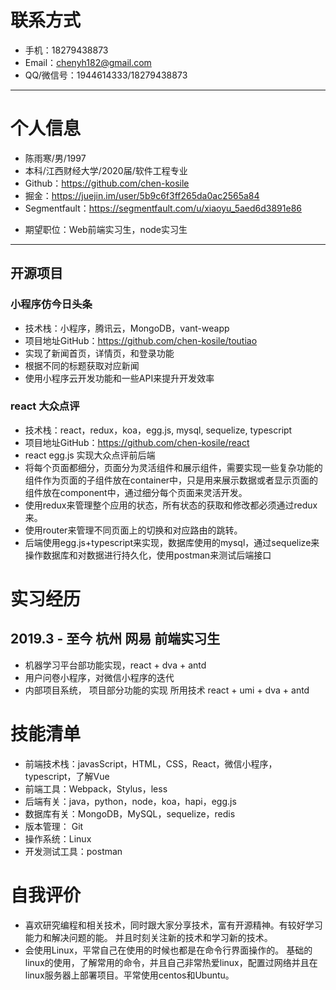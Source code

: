# 联系方式

- 手机：18279438873
- Email：chenyh182@gmail.com
- QQ/微信号：1944614333/18279438873

---

# 个人信息

 - 陈雨寒/男/1997
 - 本科/江西财经大学/2020届/软件工程专业
 - Github：https://github.com/chen-kosile
 - 掘金：https://juejin.im/user/5b9c6f3ff265da0ac2565a84
 - Segmentfault：https://segmentfault.com/u/xiaoyu_5aed6d3891e86
 <!-- - 个人网站（搭建中）：https://www.azuremicrocode.com -->
 - 期望职位：Web前端实习生，node实习生

---
## 开源项目
### 小程序仿今日头条
- 技术栈：小程序，腾讯云，MongoDB，vant-weapp
- 项目地址GitHub：https://github.com/chen-kosile/toutiao
- 实现了新闻首页，详情页，和登录功能
- 根据不同的标题获取对应新闻
- 使用小程序云开发功能和一些API来提升开发效率

### react 大众点评 
- 技术栈：react，redux，koa，egg.js, mysql, sequelize, typescript
- 项目地址GitHub：https://github.com/chen-kosile/react
- react egg.js 实现大众点评前后端
- 将每个页面都细分，页面分为灵活组件和展示组件，需要实现一些复杂功能的组件作为页面的子组件放在container中，只是用来展示数据或者显示页面的组件放在component中，通过细分每个页面来灵活开发。
- 使用redux来管理整个应用的状态，所有状态的获取和修改都必须通过redux来。
- 使用router来管理不同页面上的切换和对应路由的跳转。
- 后端使用egg.js+typescript来实现，数据库使用的mysql，通过sequelize来操作数据库和对数据进行持久化，使用postman来测试后端接口

# 实习经历
## 2019.3 - 至今 杭州 网易 前端实习生

- 机器学习平台部功能实现，react + dva + antd
- 用户问卷小程序，对微信小程序的迭代
- 内部项目系统， 项目部分功能的实现 所用技术 react + umi + dva + antd

# 技能清单

- 前端技术栈：javasScript，HTML，CSS，React，微信小程序，typescript，了解Vue
- 前端工具：Webpack，Stylus，less
- 后端有关：java，python，node，koa，hapi，egg.js
- 数据库有关：MongoDB，MySQL，sequelize，redis
- 版本管理： Git
- 操作系统：Linux
- 开发测试工具：postman

# 自我评价

- 喜欢研究编程和相关技术，同时跟大家分享技术，富有开源精神。有较好学习能力和解决问题的能。
并且时刻关注新的技术和学习新的技术。
- 会使用Linux，平常自己在使用的时候也都是在命令行界面操作的。
基础的linux的使用，了解常用的命令，并且自己非常热爱linux，配置过网络并且在linux服务器上部署项目。平常使用centos和Ubuntu。